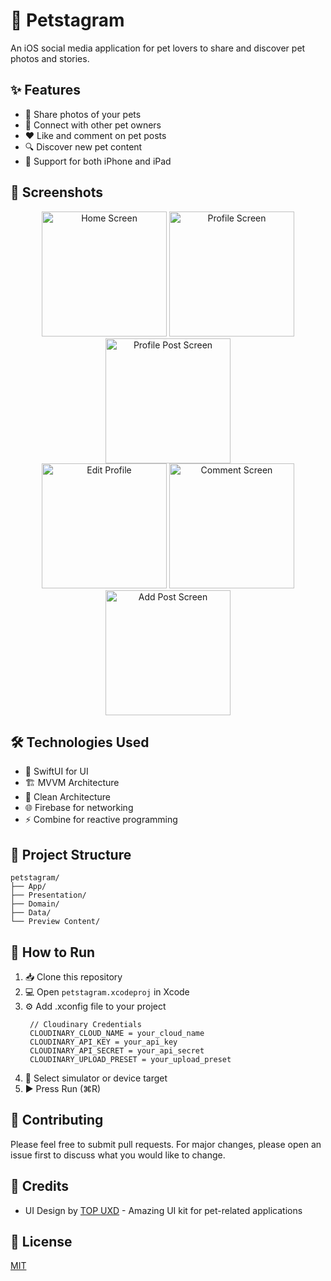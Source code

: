 # 🐾 Petstagram

An iOS social media application for pet lovers to share and discover pet photos and stories.

## ✨ Features

- 📸 Share photos of your pets
- 👥 Connect with other pet owners
- ❤️ Like and comment on pet posts
- 🔍 Discover new pet content
- 📱 Support for both iPhone and iPad

## 📸 Screenshots

<div align="center">
  <img src="screenshots/screen1.png" width="200" alt="Home Screen"/>
  <img src="screenshots/screen2.png" width="200" alt="Profile Screen"/>
  <img src="screenshots/screen3.png" width="200" alt="Profile Post Screen"/>
</div>

<div align="center">
  <img src="screenshots/screen4.png" width="200" alt="Edit Profile"/>
  <img src="screenshots/screen5.png" width="200" alt="Comment Screen"/>
  <img src="screenshots/screen6.png" width="200" alt="Add Post Screen"/>
</div>

## 🛠 Technologies Used

- 🎯 SwiftUI for UI
- 🏗 MVVM Architecture
- 🧹 Clean Architecture
- 🌐 Firebase for networking
- ⚡️ Combine for reactive programming

## 📁 Project Structure

```
petstagram/
├── App/
├── Presentation/
├── Domain/
├── Data/
└── Preview Content/
```

## 🚀 How to Run

1. 📥 Clone this repository
2. 💻 Open `petstagram.xcodeproj` in Xcode
3. ⚙️ Add .xconfig file to your project
   ```
    // Cloudinary Credentials
    CLOUDINARY_CLOUD_NAME = your_cloud_name
    CLOUDINARY_API_KEY = your_api_key
    CLOUDINARY_API_SECRET = your_api_secret
    CLOUDINARY_UPLOAD_PRESET = your_upload_preset
   ```
4. 📱 Select simulator or device target
5. ▶️ Press Run (⌘R)

## 🤝 Contributing

Please feel free to submit pull requests. For major changes, please open an issue first to discuss what you would like to change.

## 🙏 Credits

- UI Design by [TOP UXD](https://www.figma.com/community/file/1315684103497504450/pets-forever-app-ui-kits) - Amazing UI kit for pet-related applications

## 📄 License

[MIT](https://choosealicense.com/licenses/mit/) 
